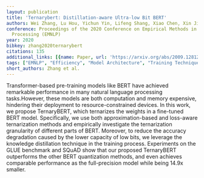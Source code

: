 ```yaml
---
layout: publication
title: 'Ternarybert: Distillation-aware Ultra-low Bit BERT'
authors: Wei Zhang, Lu Hou, Yichun Yin, Lifeng Shang, Xiao Chen, Xin Jiang, Qun Liu
conference: Proceedings of the 2020 Conference on Empirical Methods in Natural Language
  Processing (EMNLP)
year: 2020
bibkey: zhang2020ternarybert
citations: 135
additional_links: [{name: Paper, url: 'https://arxiv.org/abs/2009.12812'}]
tags: ["EMNLP", "Efficiency", "Model Architecture", "Training Techniques"]
short_authors: Zhang et al.
---
```

Transformer-based pre-training models like BERT have achieved remarkable
performance in many natural language processing tasks.However, these models are
both computation and memory expensive, hindering their deployment to
resource-constrained devices. In this work, we propose TernaryBERT, which
ternarizes the weights in a fine-tuned BERT model. Specifically, we use both
approximation-based and loss-aware ternarization methods and empirically
investigate the ternarization granularity of different parts of BERT. Moreover,
to reduce the accuracy degradation caused by the lower capacity of low bits, we
leverage the knowledge distillation technique in the training process.
Experiments on the GLUE benchmark and SQuAD show that our proposed TernaryBERT
outperforms the other BERT quantization methods, and even achieves comparable
performance as the full-precision model while being 14.9x smaller.